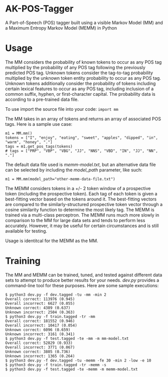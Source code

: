# AK-POS-Tagger
A Part-of-Speech (POS) tagger built using a visible Markov Model (MM) and a Maximum Entropy Markov Model (MEMM) in Python

# Usage

The MM considers the probability of known tokens to occur as any POS tag multiplied by the probability of any POS tag following the previously predicted POS tag. Unknown tokens consider the tag-to-tag probability multiplied by the unknown token entity probability to occur as any POS tag. Unknown tokens additionally consider the probability of tokens including certain lexical features to occur as any POS tag, including inclusion of a common suffix, hyphen, or first-character capital. The probability data is according to a pre-trained data file.

To use import the source file into your code: `import mm`

The MM takes in an array of tokens and returns an array of associated POS tags. Here is a sample use case:

```
m1 = MM.mm()
tokens = ["I", "enjoy", "eating", "sweet", "apples", "dipped", "in", "warm", "honey", "."]
tags = m1.get_pos_tags(tokens)
# tags = ["PRP", "VBP", "VBG", "JJ", "NNS", "VBD", "IN", "JJ", "NN", "."]
```

The default data file used is *memm-model.txt*, but an alternative data file can be selected by including the *model_path* parameter, like such:

```
m1 = MM.mm(model_path="other-memm-data-file.txt")
```

The MEMM considers tokens in a +/- 2 token window of a prospective token (including the prospective token). Each tag of each token is given a best-fitting vector based on the tokens around it. The best-fitting vectors are compared to the similarly-structured prospective token vector through a cosine similarity function to determine the most likely tag. The MEMM is trained via a multi-class perceptron. The MEMM runs much more slowly in comparison to the MM for large data sets and tends to perform less accurately. However, it may be useful for certain circumstances and is still available for testing.

Usage is identitcal for the MEMM as the MM.

# Training

The MM and MEMM can be trained, tuned, and tested against different data sets to attempt to produce better results for your needs. *dev.py* provides a command-line tool for these purposes. Here are some sample executions:

```
$ python3 dev.py -f dev.tagged -tu -mm -min 2
Overall correct: 113976 (0.945)
Overall incorrect: 6627 (0.055)
Unknown correct: 4389 (0.637)
Unknown incorrect: 2504 (0.363)
$ python3 dev.py -f train.tagged -tr -mm
Overall correct: 181552 (0.946)
Overall incorrect: 10417 (0.054)
Unknown correct: 6096 (0.659)
Unknown incorrect: 3161 (0.341)
$ python3 dev.py -f test.tagged -te -mm -m mm-model.txt 
Overall correct: 52829 (0.933)
Overall incorrect: 3771 (0.067)
Unknown correct: 3805 (0.736)
Unknown incorrect: 1365 (0.264)
$ python3 dev.py -f dev.tagged -tu -memm -fe 30 -min 2 -low -e 10
$ python3 dev.py -f train.tagged -tr -memm -s
$ python3 dev.py -f test.tagged -te -memm -m memm-model.txt 
```
